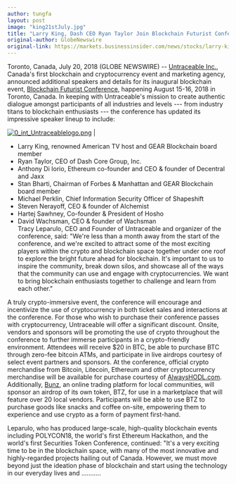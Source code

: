 ```yaml
---
author: tungfa
layout: post
image: "king21stJuly.jpg"
title: "Larry King, Dash CEO Ryan Taylor Join Blockchain Futurist Conference Distinguished Speakers ListBlockchain event explores impactful ideas, encouraging daily adoption and use of cryptocurrencies"
original-author: GlobeNewswire
original-link: https://markets.businessinsider.com/news/stocks/larry-king-dash-ceo-ryan-taylor-join-blockchain-futurist-conference-distinguished-speakers-listblockchain-event-explores-impactful-ideas-encouraging-daily-adoption-and-use-of-cryptocurrencies-1027385888
---
```




Toronto, Canada, July 20, 2018 (GLOBE NEWSWIRE) -- [Untraceable Inc.](https://www.globenewswire.com/Tracker?data=NSAAAiJ2GCeJKjods5_EzKqQZqkO9M2d4iXiifWzRozDOwc42mlwZG7klGtDGj8qscsGNTnZzPJsK9r7-wFVb9NsZFnn2Gas5HKWq53oXa4=), Canada's first blockchain and cryptocurrency event and marketing agency, announced additional speakers and details for its inaugural blockchain event, [Blockchain Futurist Conference](https://www.globenewswire.com/Tracker?data=dwqRv0C7F9wrVZGsdWtVHg82ODDzusOyMP1cruHe76XcotatQYHNpFeASqlYYcjz0mvHum_0TqzB6N2qC1u7bZMzhEpfjcIc3HngtslxgLdGj7mXm1f8E7ehodwm9ZUE), happening August 15-16, 2018 in Toronto, Canada. In keeping with Untraceable's mission to create authentic dialogue amongst participants of all industries and levels --- from industry titans to blockchain enthusiasts --- the conference has updated its impressive speaker lineup to include:





[![0_int_Untraceablelogo.png](https://resource.globenewswire.com/Resource/Download/e9b2e859-5ce2-4a82-866a-6862d687efc2?size=2)](https://www.globenewswire.com/NewsRoom/AttachmentNg/e9b2e859-5ce2-4a82-866a-6862d687efc2/en) |





-   Larry King, renowned American TV host and GEAR Blockchain board member
-   Ryan Taylor, CEO of Dash Core Group, Inc.
-   Anthony Di Iorio, Ethereum co-founder and CEO & founder of Decentral and Jaxx
-   Stan Bharti, Chairman of Forbes & Manhattan and GEAR Blockchain board member
-   Michael Perklin, Chief Information Security Officer of Shapeshift
-   Steven Nerayoff, CEO & founder of Alchemist
-   Hartej Sawhney, Co-founder & President of Hosho
-   David Wachsman, CEO & founder of Wachsman\
Tracy Leparulo, CEO and Founder of Untraceable and organizer of the conference, said: "We're less than a month away from the start of the conference, and we're excited to attract some of the most exciting players within the crypto and blockchain space together under one roof to explore the bright future ahead for blockchain. It's important to us to inspire the community, break down silos, and showcase all of the ways that the community can use and engage with cryptocurrencies. We want to bring blockchain enthusiasts together to challenge and learn from each other."

A truly crypto-immersive event, the conference will encourage and incentivize the use of cryptocurrency in both ticket sales and interactions at the conference. For those who wish to purchase their conference passes with cryptocurrency, Untraceable will offer a significant discount. Onsite, vendors and sponsors will be promoting the use of crypto throughout the conference to further immerse participants in a crypto-friendly environment. Attendees will receive $20 in BTC, be able to purchase BTC through zero-fee bitcoin ATMs, and participate in live airdrops courtesy of select event partners and sponsors. At the conference, official crypto merchandise from Bitcoin, Litecoin, Ethereum and other cryptocurrency merchandise will be available for purchase courtesy of [AlwaysHODL.com](https://www.globenewswire.com/Tracker?data=bllpsjpSXAPNtx3dCF51dc6vZ7PJZ714Nf1h9o4k1nsyRnNMvgvIvWa4G3-qpKybpkOvGcesgsSQ5eZIn2ZSxg==). Additionally, [Bunz](https://www.globenewswire.com/Tracker?data=3CYzyeRXdzFMo03weiHYl3BFl41sEQXqOfTFqBgxr_GtXp50wm8kHA0HGfRC4kpN), an online trading platform for local communities, will sponsor an airdrop of its own token, BTZ, for use in a marketplace that will feature over 20 local vendors. Participants will be able to use BTZ to purchase goods like snacks and coffee on-site, empowering them to experience and use crypto as a form of payment first-hand.

Leparulo, who has produced large-scale, high-quality blockchain events including POLYCON18, the world's first Ethereum Hackathon, and the world's first Securities Token Conference, continued: "It's a very exciting time to be in the blockchain space, with many of the most innovative and highly-regarded projects hailing out of Canada. However, we must move beyond just the ideation phase of blockchain and start using the technology in our everyday lives and ...........
